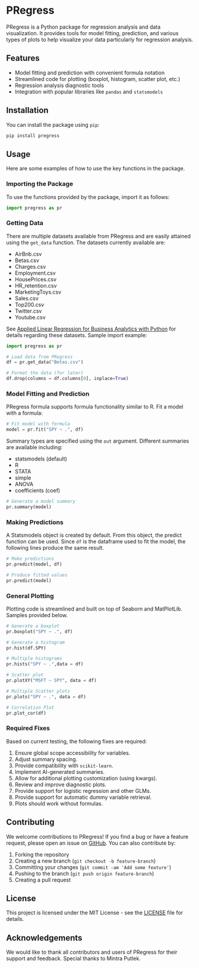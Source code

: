 # PRegress

PRegress is a Python package for regression analysis and data visualization. It provides tools for model fitting, prediction, and various types of plots to help visualize your data particularly for regression analysis.

## Features

- Model fitting and prediction with convenient formula notation
- Streamlined code for plotting (boxplot, histogram, scatter plot, etc.)
- Regression analysis diagnostic tools
- Integration with popular libraries like `pandas` and `statsmodels`

## Installation

You can install the package using `pip`:

```sh
pip install pregress
```

## Usage

Here are some examples of how to use the key functions in the package.

### Importing the Package

To use the functions provided by the package, import it as follows:

```python
import pregress as pr
```

### Getting Data

There are multiple datasets available from PRegress and are easily attained using the `get_data` function.  The datasets currently available are:

* AirBnb.csv
* Betas.csv
* Charges.csv
* Employment.csv
* HousePrices.csv
* HR_retention.csv
* MarketingToys.csv
* Sales.csv
* Top200.csv
* Twitter.csv
* Youtube.csv

See [Applied Linear Regression for Business Analytics with Python](www.businessregression.com) for details regarding these datasets.  Sample import example:

```python
import pregress as pr

# Load data from PRegress
df = pr.get_data("Betas.csv")

# Format the data (for later)
df.drop(columns = df.columns[0], inplace=True)
```

### Model Fitting and Prediction

PRegress formula supports formula functionality similar to R. Fit a model with a formula:

```python
# Fit model with formula 
model = pr.fit("SPY ~ .", df)
```

Summary types are specified using the `out` argument.  Different summaries are available including:

* statsmodels (default)
* R
* STATA
* simple
* ANOVA
* coefficients (coef)

```python
# Generate a model summary
pr.summary(model)
```

### Making Predictions

A Statsmodels object is created by default.  From this object, the predict function can be used. Since `df` is the dataframe used to fit the model, the following lines produce the same result.

```python
# Make predictions
pr.predict(model, df)

# Produce fitted values
pr.predict(model)
```

### General Plotting

Plotting code is streamlined and built on top of Seaborn and MatPlotLib. Samples provided below.

```python
# Generate a boxplot
pr.boxplot("SPY ~ .", df)

# Generate a histogram
pr.hist(df.SPY)

# Multiple histograms
pr.hists("SPY ~ .",data = df)

# Scatter plot
pr.plotXY("MSFT ~ SPY", data = df)

# Multiple Scatter plots
pr.plots("SPY ~ .", data = df)

# Correlation Plot
pr.plot_cor(df)
```

### Required Fixes

Based on current testing, the following fixes are required:

1. Ensure global scope accessibility for variables.
2. Adjust summary spacing.
3. Provide compatibility with `scikit-learn`.
4. Implement AI-generated summaries.
5. Allow for additional plotting customization (using kwargs).
6. Review and improve diagnostic plots.
7. Provide support for logistic regression and other GLMs.
8. Provide support for automatic dummy variable retrieval.
9. Plots should work without formulas.

## Contributing

We welcome contributions to PRegress! If you find a bug or have a feature request, please open an issue on [GitHub](https://github.com/danmcgib/PRegress). You can also contribute by:

1. Forking the repository
2. Creating a new branch (`git checkout -b feature-branch`)
3. Committing your changes (`git commit -am 'Add some feature'`)
4. Pushing to the branch (`git push origin feature-branch`)
5. Creating a pull request

## License

This project is licensed under the MIT License - see the [LICENSE](LICENSE) file for details.

## Acknowledgements

We would like to thank all contributors and users of PRegress for their support and feedback.  Special thanks to Mintra Putlek.